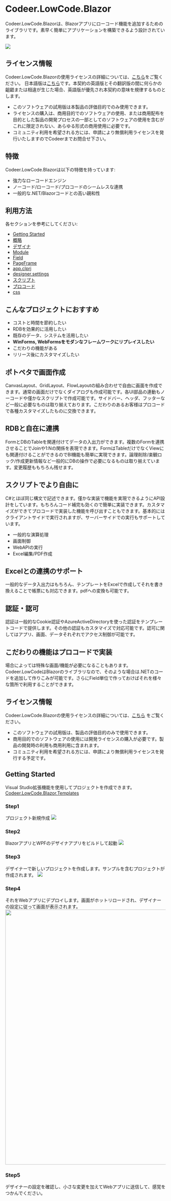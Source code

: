 # Codeer.LowCode.Blazor

Codeer.LowCode.Blazorは、Blazorアプリにローコード機能を追加するためのライブラリです。素早く簡単にアプリケーションを構築できるよう設計されています。

<img src="../Image/lc_logo.png">

## ライセンス情報
Codeer.LowCode.Blazorの使用ライセンスの詳細については、[こちら](https://www.nuget.org/packages/Codeer.LowCode.Blazor/1.0.0/License)をご覧ください。
日本語版は[こちら](LicenseJP.md)です。本契約の英語版とその翻訳版の間に何らかの齟齬または相違が生じた場合、英語版が優先され本契約の意味を規律するものとします。

- このソフトウェアの試用版は本製品の評価目的でのみ使用できます。
- ライセンスの購入は、商用目的でのソフトウェアの使用、または商用配布を目的とした製品の開発プロセスの一部としてのソフトウェアの使用を含むがこれに限定されない、あらゆる形式の商用使用に必要です。
- コミュニティ利用を希望される方には、申請により無償利用ライセンスを発行いたしますのでCodeerまでお問合せ下さい。

## 特徴
Codeer.LowCode.Blazorは以下の特徴を持っています:
- 強力なローコードエンジン
- ノーコード/ローコード/プロコードのシームレスな連携
- 一般的な.NET/Blazorコードとの高い親和性

## 利用方法
各セクションを参考にしてください:
- [Getting Started](#getting-started)
- [概略](architecture.md)
- [デザイナ](designer.md)
- [Module](module.md)
- [Field](field.md)
- [PageFrame](page_frame.md)
- [app.clprj](app_clprj.md)
- [designer.settings](designer_settings.md)
- [スクリプト](script.md)
- [プロコード](procode.md)
- [css](css.md)

## こんなプロジェクトにおすすめ
- コストと時間を節約したい
- RDBを効果的に活用したい
- 既存のデータ、システムを活用したい
- **WinForms, WebFormsをモダンなフレームワークにリプレイスしたい**
- こだわりの機能がある
- リリース後にカスタマイズしたい

## ポトペタで画面作成
CanvasLayout、GridLayout、FlowLayoutの組み合わせで自由に画面を作成できます。通常の画面だけでなくダイアログも作成可能です。各UI部品の連動もノーコードや僅かなスクリプトで作成可能です。サイドバー、ヘッダ、フッターなど一般に必要なものは取り揃えております。こだわりのあるお客様はプロコードで各種カスタマイズしたものに交換できます。

## RDBと自在に連携
FormとDBのTableを関連付けてデータの入出力ができます。複数のFormを連携させることでJoinや1:Nの関係を表現できます。FormはTableだけでなくViewにも関連付けることができるのでBI機能も簡単に実現できます。論理削除/楽観ロック/作成更新情報など一般的にDBの操作で必要になるものは取り揃えています。変更履歴ももちろん残せます。

## スクリプトでより自由に
C#とほぼ同じ構文で記述できます。僅かな実装で機能を実現できるようにAPI設計をしています。もちろんコード補完も効くので簡単に実装できます。カスタマイズができてプロコードで実装した機能を呼び出すこともできます。基本的にはクライアントサイドで実行されますが、サーバーサイドでの実行もサポートしています。
- 一般的な演算処理
- 画面制御
- WebAPIの実行
- Excel編集/PDF作成

## Excelとの連携のサポート
一般的なデータ入出力はもちろん、テンプレートをExcelで作成してそれを書き換えることで帳票にも対応できます。pdfへの変換も可能です。

## 認証・認可
認証は一般的なCookie認証やAzureActiveDirectoryを使った認証をテンプレートコードで提供します。その他の認証もカスタマイズで対応可能です。認可に関してはアプリ、画面、データそれぞれでアクセス制御が可能です。

## こだわりの機能はプロコードで実装
場合によっては特殊な画面/機能が必要になることもあります。Codeer.LowCodeはBlazorのライブラリなので、そのような場合は.NETのコードを追加して作りこみが可能です。さらにField単位で作っておけばそれを様々な箇所で利用することができます。

## ライセンス情報
Codeer.LowCode.Blazorの使用ライセンスの詳細については、[こちら](https://www.nuget.org/packages/Codeer.LowCode.Blazor/1.0.0/License) をご覧ください。
- このソフトウェアの試用版は、製品の評価目的のみで使用できます。
- 商用目的でのソフトウェアの使用には開発ライセンスの購入が必要です。製品の開発時の利用も商用利用に含まれます。
- コミュニティ利用を希望される方には、申請により無償利用ライセンスを発行する予定です。

## Getting Started
Visual Studio拡張機能を使用してプロジェクトを作成できます。 
[Codeer.LowCode.Blazor.Templates](https://marketplace.visualstudio.com/items?itemName=Codeer.LowCodeBlazor)

### Step1
プロジェクト新規作成
<img src="../Image/step1.png">

### Step2
BlazorアプリとWPFのデザイナアプリをビルドして起動
<img src="../Image/step2.png">

### Step3
デザイナーで新しいプロジェクトを作成します。サンプルを含むプロジェクトが作成されます。
<img src="../Image/step3.png">

### Step4
それをWebアプリにデプロイします。画面がホットリロードされ、デザイナーの設定に従って画面が表示されます。
<img src="../Image/step4.png" width="800">

### Step5
デザイナーの設定を確認し、小さな変更を加えてWebアプリに送信して、感覚をつかんでください。
